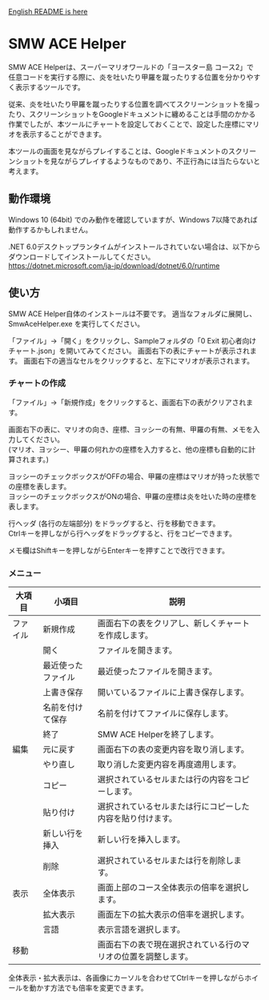 ﻿[English README is here](README.md)

# SMW ACE Helper

SMW ACE Helperは、スーパーマリオワールドの「ヨースター島 コース2」で任意コードを実行する際に、炎を吐いたり甲羅を蹴ったりする位置を分かりやすく表示するツールです。

従来、炎を吐いたり甲羅を蹴ったりする位置を調べてスクリーンショットを撮ったり、スクリーンショットをGoogleドキュメントに纏めることは手間のかかる作業でしたが、本ツールにチャートを設定しておくことで、設定した座標にマリオを表示することができます。

本ツールの画面を見ながらプレイすることは、Googleドキュメントのスクリーンショットを見ながらプレイするようなものであり、不正行為には当たらないと考えます。

## 動作環境

Windows 10 (64bit) でのみ動作を確認していますが、Windows 7以降であれば動作するかもしれません。

.NET 6.0デスクトップランタイムがインストールされていない場合は、以下からダウンロードしてインストールしてください。<br>
https://dotnet.microsoft.com/ja-jp/download/dotnet/6.0/runtime

## 使い方

SMW ACE Helper自体のインストールは不要です。
適当なフォルダに展開し、 SmwAceHelper.exe を実行してください。

「ファイル」→「開く」をクリックし、Sampleフォルダの「0 Exit 初心者向けチャート.json」を開いてみてください。
画面右下の表にチャートが表示されます。
画面右下の適当なセルをクリックすると、左下にマリオが表示されます。

### チャートの作成

「ファイル」→「新規作成」をクリックすると、画面右下の表がクリアされます。

画面右下の表に、マリオの向き、座標、ヨッシーの有無、甲羅の有無、メモを入力してください。<br>
(マリオ、ヨッシー、甲羅の何れかの座標を入力すると、他の座標も自動的に計算されます。)

ヨッシーのチェックボックスがOFFの場合、甲羅の座標はマリオが持った状態での座標を表します。<br>
ヨッシーのチェックボックスがONの場合、甲羅の座標は炎を吐いた時の座標を表します。

行ヘッダ (各行の左端部分) をドラッグすると、行を移動できます。<br>
Ctrlキーを押しながら行ヘッダをドラッグすると、行をコピーできます。

メモ欄はShiftキーを押しながらEnterキーを押すことで改行できます。

### メニュー

|大項目  |小項目            |説明                                                          |
|--------|------------------|--------------------------------------------------------------|
|ファイル|新規作成          |画面右下の表をクリアし、新しくチャートを作成します。          |
|        |開く              |ファイルを開きます。                                          |
|        |最近使ったファイル|最近使ったファイルを開きます。                                |
|        |上書き保存        |開いているファイルに上書き保存します。                        |
|        |名前を付けて保存  |名前を付けてファイルに保存します。                            |
|        |終了              |SMW ACE Helperを終了します。                                  |
|編集    |元に戻す          |画面右下の表の変更内容を取り消します。                        |
|        |やり直し          |取り消した変更内容を再度適用します。                          |
|        |コピー            |選択されているセルまたは行の内容をコピーします。              |
|        |貼り付け          |選択されているセルまたは行にコピーした内容を貼り付けます。    |
|        |新しい行を挿入    |新しい行を挿入します。                                        |
|        |削除              |選択されているセルまたは行を削除します。                      |
|表示    |全体表示          |画面上部のコース全体表示の倍率を選択します。                  |
|        |拡大表示          |画面左下の拡大表示の倍率を選択します。                        |
|        |言語              |表示言語を選択します。                                        |
|移動    |                  |画面右下の表で現在選択されている行のマリオの位置を調整します。|

全体表示・拡大表示は、各画像にカーソルを合わせてCtrlキーを押しながらホイールを動かす方法でも倍率を変更できます。
